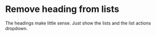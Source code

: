 # Remove heading from lists

The headings make little sense. Just show the lists and the list actions
dropdown.
